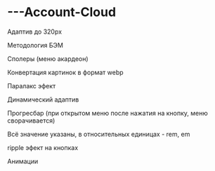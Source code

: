 # ---Account-Cloud

Адаптив до 320px

Методология БЭМ

Сполеры (меню акардеон)

Конвертация картинок в формат webp

Паралакс эфект

Динамический адаптив

Прогресбар (при открытом меню после нажатия на кнопку, меню сворачивается)

Всё значение указаны, в относительных единицах - rem, em

ripple эфект на кнопках

Анимации 
